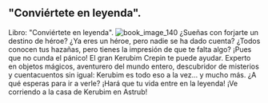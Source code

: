 ## "Conviértete en leyenda".
Libro: "Conviértete en leyenda".
![book_image_140](https://media.discordapp.net/attachments/1105643336989159555/1105647643868270642/140.jpg)
¿Sueñas con forjarte un destino de héroe? ¿Ya eres un héroe, pero nadie se ha dado cuenta? ¿Todos conocen tus hazañas, pero tienes la impresión de que te falta algo? ¡Pues que no cunda el pánico! El gran Kerubim Crepin te puede ayudar. Experto en objetos mágicos, aventurero del mundo entero, descubridor de misterios y cuentacuentos sin igual: Kerubim es todo eso a la vez... y mucho más.
¿A qué esperas para ir a verle? ¡Hará que tu vida entre en la leyenda! ¡Ve corriendo a la casa de Kerubim en Astrub!